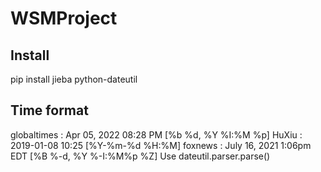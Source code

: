 # WSMProject

## Install
pip install jieba python-dateutil
## Time format
globaltimes : Apr 05, 2022 08:28 PM [%b %d, %Y %I:%M %p]
HuXiu : 2019-01-08 10:25 [%Y-%m-%d %H:%M]
foxnews : July 16, 2021 1:06pm EDT [%B %-d, %Y %-I:%M%p %Z]
Use dateutil.parser.parse()